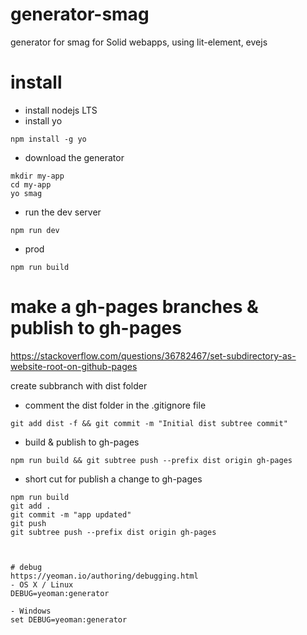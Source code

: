 # generator-smag
generator for smag for Solid webapps, using lit-element, evejs

# install
- install nodejs LTS
- install yo
```
npm install -g yo
```
- download the generator
```
mkdir my-app
cd my-app
yo smag
```
- run the dev server
```
npm run dev
```
- prod
```
npm run build
```

# make a gh-pages branches & publish to gh-pages
https://stackoverflow.com/questions/36782467/set-subdirectory-as-website-root-on-github-pages

create subbranch with dist folder
- comment the dist folder in the .gitignore file

```
git add dist -f && git commit -m "Initial dist subtree commit"
```

- build & publish to gh-pages

```
npm run build && git subtree push --prefix dist origin gh-pages

```

- short cut for publish a change to gh-pages
```
npm run build
git add .
git commit -m "app updated"
git push
git subtree push --prefix dist origin gh-pages



# debug
https://yeoman.io/authoring/debugging.html
- OS X / Linux
DEBUG=yeoman:generator

- Windows
set DEBUG=yeoman:generator
